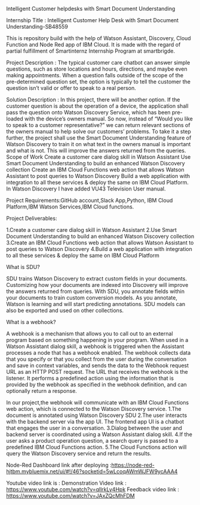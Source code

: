 Intelligent Customer helpdesks with Smart Document Understanding

Internship Title : Intelligent Customer Help Desk with Smart Document Understanding-SB48559
                                      
This is repository build with the help of Watson Assistant, Discovery, Cloud Function and Node Red app of IBM Cloud. It is made with the
regard of partial fulfillment of Smartinternz Internship Program at smartbrigde.

Project Description :
The typical customer care chatbot can answer simple questions, such as store locations and hours, directions, and 
maybe even making appointments. When a question falls outside of the scope of the pre-determined question set, the option is typically to
tell the customer the question isn’t valid or offer to speak to a real person.

Solution Description :
In this project, there will be another option. If the customer question is about the operation of a device, the application shall pass the 
question onto Watson Discovery Service, which has been pre-loaded with the device’s owners manual. So now, instead of “Would you like to 
speak to a customer representative?” we can return relevant sections of the owners manual to help solve our customers’ problems. To take 
it a step further, the project shall use the Smart Document Understanding feature of Watson Discovery to train it on what text in the 
owners manual is important and what is not. This will improve the answers returned from the queries. Scope of Work Create a customer care 
dialog skill in Watson Assistant Use Smart Document Understanding to build an enhanced Watson Discovery collection Create an IBM Cloud 
Functions web action that allows Watson Assistant to post queries to Watson Discovery Build a web application with integration to all 
these services & deploy the same on IBM Cloud Platform.
In Watson Discovery I have added VU43 Television User manual.

Project Requirements:GitHub account,Slack App,Python, IBM Cloud Platform,IBM Watson Services,IBM Cloud functions.

Project Deliverables:

1.Create a customer care dialog skill in Watson Assistant
2.Use Smart Document Understanding to build an enhanced Watson Discovery collection
3.Create an IBM Cloud Functions web action that allows Watson Assistant to post queries to Watson Discovery
4.Build a web application with integration to all these services & deploy the same on IBM Cloud Platform

What is SDU?

SDU trains Watson Discovery to extract custom fields in your documents. Customizing how your documents are indexed into Discovery will
improve the answers returned from queries.
With SDU, you annotate fields within your documents to train custom conversion models. As you annotate, Watson is learning and will 
start predicting annotations. SDU models can also be exported and used on other collections.

What is a webhook?

A webhook is a mechanism that allows you to call out to an external program based on something happening in your program. When used in 
a Watson Assistant dialog skill, a webhook is triggered when the Assistant processes a node that has a webhook enabled. The webhook 
collects data that you specify or that you collect from the user during the conversation and save in context variables, and sends the 
data to the Webhook request URL as an HTTP POST request. The URL that receives the webhook is the listener. It performs a predefined 
action using the information that is provided by the webhook as specified in the webhook definition, and can optionally return a 
response.

In our project,the webhook will communicate with an IBM Cloud Functions web action, which is connected to the Watson Discovery service.
1.The document is annotated using Watson Discovery SDU
2.The user interacts with the backend server via the app UI. The frontend app UI is a chatbot that engages the user in a conversation.
3.Dialog between the user and backend server is coordinated using a Watson Assistant dialog skill.
4.If the user asks a product operation question, a search query is passed to a predefined IBM Cloud Functions action.
5.The Cloud Functions action will query the Watson Discovery service and return the results.

Node-Red Dashboard link after deploying :https://node-red-hjtbm.mybluemix.net/ui/#!/46?socketid=5wLcoqAWmWJFW9ycAAA4

Youtube video link is :
Demonstration Video link : https://www.youtube.com/watch?v=qllrkLy4Hpk
Feedback video link : https://www.youtube.com/watch?v=JAxZQcMhFDM
